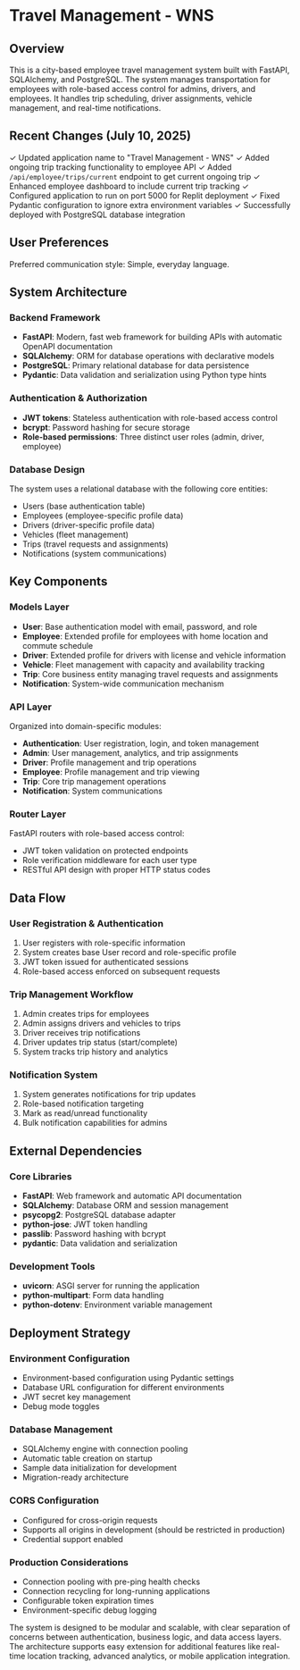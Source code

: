 # Travel Management - WNS

## Overview

This is a city-based employee travel management system built with FastAPI, SQLAlchemy, and PostgreSQL. The system manages transportation for employees with role-based access control for admins, drivers, and employees. It handles trip scheduling, driver assignments, vehicle management, and real-time notifications.

## Recent Changes (July 10, 2025)

✓ Updated application name to "Travel Management - WNS"
✓ Added ongoing trip tracking functionality to employee API
✓ Added `/api/employee/trips/current` endpoint to get current ongoing trip
✓ Enhanced employee dashboard to include current trip tracking
✓ Configured application to run on port 5000 for Replit deployment
✓ Fixed Pydantic configuration to ignore extra environment variables
✓ Successfully deployed with PostgreSQL database integration

## User Preferences

Preferred communication style: Simple, everyday language.

## System Architecture

### Backend Framework
- **FastAPI**: Modern, fast web framework for building APIs with automatic OpenAPI documentation
- **SQLAlchemy**: ORM for database operations with declarative models
- **PostgreSQL**: Primary relational database for data persistence
- **Pydantic**: Data validation and serialization using Python type hints

### Authentication & Authorization
- **JWT tokens**: Stateless authentication with role-based access control
- **bcrypt**: Password hashing for secure storage
- **Role-based permissions**: Three distinct user roles (admin, driver, employee)

### Database Design
The system uses a relational database with the following core entities:
- Users (base authentication table)
- Employees (employee-specific profile data)
- Drivers (driver-specific profile data)
- Vehicles (fleet management)
- Trips (travel requests and assignments)
- Notifications (system communications)

## Key Components

### Models Layer
- **User**: Base authentication model with email, password, and role
- **Employee**: Extended profile for employees with home location and commute schedule
- **Driver**: Extended profile for drivers with license and vehicle information
- **Vehicle**: Fleet management with capacity and availability tracking
- **Trip**: Core business entity managing travel requests and assignments
- **Notification**: System-wide communication mechanism

### API Layer
Organized into domain-specific modules:
- **Authentication**: User registration, login, and token management
- **Admin**: User management, analytics, and trip assignments
- **Driver**: Profile management and trip operations
- **Employee**: Profile management and trip viewing
- **Trip**: Core trip management operations
- **Notification**: System communications

### Router Layer
FastAPI routers with role-based access control:
- JWT token validation on protected endpoints
- Role verification middleware for each user type
- RESTful API design with proper HTTP status codes

## Data Flow

### User Registration & Authentication
1. User registers with role-specific information
2. System creates base User record and role-specific profile
3. JWT token issued for authenticated sessions
4. Role-based access enforced on subsequent requests

### Trip Management Workflow
1. Admin creates trips for employees
2. Admin assigns drivers and vehicles to trips
3. Driver receives trip notifications
4. Driver updates trip status (start/complete)
5. System tracks trip history and analytics

### Notification System
1. System generates notifications for trip updates
2. Role-based notification targeting
3. Mark as read/unread functionality
4. Bulk notification capabilities for admins

## External Dependencies

### Core Libraries
- **FastAPI**: Web framework and automatic API documentation
- **SQLAlchemy**: Database ORM and session management
- **psycopg2**: PostgreSQL database adapter
- **python-jose**: JWT token handling
- **passlib**: Password hashing with bcrypt
- **pydantic**: Data validation and serialization

### Development Tools
- **uvicorn**: ASGI server for running the application
- **python-multipart**: Form data handling
- **python-dotenv**: Environment variable management

## Deployment Strategy

### Environment Configuration
- Environment-based configuration using Pydantic settings
- Database URL configuration for different environments
- JWT secret key management
- Debug mode toggles

### Database Management
- SQLAlchemy engine with connection pooling
- Automatic table creation on startup
- Sample data initialization for development
- Migration-ready architecture

### CORS Configuration
- Configured for cross-origin requests
- Supports all origins in development (should be restricted in production)
- Credential support enabled

### Production Considerations
- Connection pooling with pre-ping health checks
- Connection recycling for long-running applications
- Configurable token expiration times
- Environment-specific debug logging

The system is designed to be modular and scalable, with clear separation of concerns between authentication, business logic, and data access layers. The architecture supports easy extension for additional features like real-time location tracking, advanced analytics, or mobile application integration.